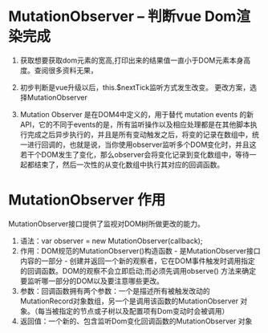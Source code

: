 # MutationObserver – 判断vue Dom渲染完成

1. 获取想要获取dom元素的宽高,打印出来的结果值一直小于DOM元素本身高度。查阅很多资料无果，
2. 初步判断是vue升级以后，this.$nextTick监听方式发生改变。 更改方案，选择MutationObserver

3. Mutation Observer 是在DOM4中定义的，用于替代 mutation events 的新API，它的不同于events的是，所有监听操作以及相应处理都是在其他脚本执行完成之后异步执行的，并且是所有变动触发之后，将变的记录在数组中，统一进行回调的，也就是说，当你使用observer监听多个DOM变化时，并且这若干个DOM发生了变化，那么observer会将变化记录到变化数组中，等待一起都结束了，然后一次性的从变化数组中执行其对应的回调函数。

# MutationObserver 作用
MutationObserver接口提供了监视对DOM树所做更改的能力。

1. 语法：var observer = new MutationObserver(callback);
2. 作用：DOM规范的MutationObserver()构造函数 - 是MutationObserver接口内容的一部分 - 创建并返回一个新的观察者，它在DOM事件触发时调用指定的回调函数。DOM的观察不会立即启动;而必须先调用observe() 方法来确定要监听哪一部分的DOM以及要注意哪些更改。
3. 参数：回调函数拥有两个参数：一个是描述所有被触发改动的MutationRecord对象数组，另一个是调用该函数的MutationObserver 对象。（每当被指定的节点或子树以及配置项有Dom变动时会被调用）
4. 返回值：一个新的、包含监听Dom变化回调函数的MutationObserver 对象